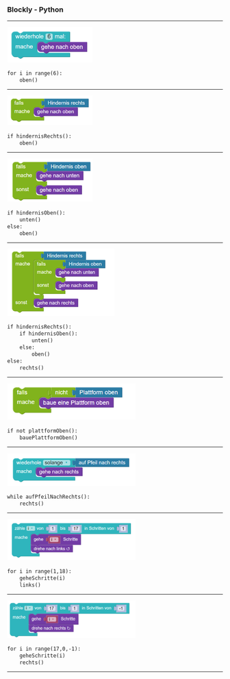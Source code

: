 ### Blockly - Python

---

<img src='./images/bild0.png' width='200'>

```
for i in range(6):
    oben()
```
---

<img src='./images/bild2.png' width='200'>

```
if hindernisRechts():
    oben()
```

---
<img src='./images/bild1.png' width='200'>

```
if hindernisOben():
    unten()
else:
    oben()
```

---
<img src='./images/bild7.png' width='250'>

```
if hindernisRechts():
    if hindernisOben():
        unten()
    else:
        oben()
else:
    rechts()
```

---
<img src='./images/bild6.png' width='300'>

```
if not plattformOben():
    bauePlattformOben()
```

---
<img src='./images/bild3.png' width='300'>

```
while aufPfeilNachRechts():
    rechts()
```

---
<img src='./images/bild4.png' width='300'>

```
for i in range(1,18):
    geheSchritte(i)
    links()
```

---
<img src='./images/bild5.png' width='300'>

```
for i in range(17,0,-1):
    geheSchritte(i)
    rechts()
```
---
